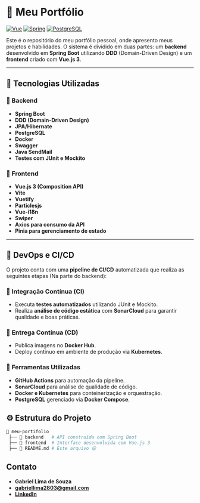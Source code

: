 # 📌 Meu Portfólio
[![Vue](https://img.shields.io/badge/Vue-3.x-4FC08D?logo=vuedotjs)](https://vuejs.org/)
[![Spring](https://img.shields.io/badge/Spring-6.0-6DB33F?logo=spring)](https://spring.io/)
[![PostgreSQL](https://img.shields.io/badge/PostgreSQL-13+-336791?logo=postgresql)](https://www.postgresql.org/)


Este é o repositório do meu portfólio pessoal, onde apresento meus projetos e habilidades. O sistema é dividido em duas partes: um **backend** desenvolvido em **Spring Boot** utilizando **DDD** (Domain-Driven Design) e um **frontend** criado com **Vue.js 3**.

---

## 🚀 Tecnologias Utilizadas

### 🔹 Backend
- **Spring Boot**
- **DDD (Domain-Driven Design)**
- **JPA/Hibernate**
- **PostgreSQL**
- **Docker**
- **Swagger**
- **Java SendMail**
- **Testes com JUnit e Mockito**

### 🔹 Frontend
- **Vue.js 3 (Composition API)**
- **Vite**
- **Vuetify**
- **Particlesjs**
- **Vue-i18n**
- **Swiper**
- **Axios para consumo da API**
- **Pinia para gerenciamento de estado**

---

## 🚀 DevOps e CI/CD

O projeto conta com uma **pipeline de CI/CD** automatizada que realiza as seguintes etapas (Na parte do backend):

### 🔹 **Integração Contínua (CI)**
- Executa **testes automatizados** utilizando JUnit e Mockito.
- Realiza **análise de código estática** com **SonarCloud** para garantir qualidade e boas práticas.
<!-- - Verifica vulnerabilidades em dependências com **Dependabot**. -->

### 🔹 **Entrega Contínua (CD)**
<!-- - Realiza **build e deploy** automatizados utilizando GitHub Actions.
- Utiliza **Docker** para empacotamento da aplicação. -->
- Publica imagens no **Docker Hub**.
- Deploy contínuo em ambiente de produção via **Kubernetes**.

### 🔹 **Ferramentas Utilizadas**
- **GitHub Actions** para automação da pipeline.
- **SonarCloud** para análise de qualidade de código.
- **Docker e Kubernetes** para conteinerização e orquestração.
- **PostgreSQL** gerenciado via **Docker Compose**.

## ⚙️ Estrutura do Projeto

```bash
📂 meu-portifolio
 ├── 📂 backend   # API construída com Spring Boot
 ├── 📂 frontend  # Interface desenvolvida com Vue.js 3
 ├── 📜 README.md # Este arquivo 😃
```

## Contato

- **Gabriel Lima de Souza**
- **gabriellima2803@gmail.com**
- **[LinkedIn](https://www.linkedin.com/in/gabriel-limadev/)**